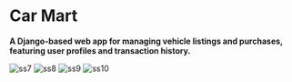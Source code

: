 # Car Mart

**A Django-based web app for managing vehicle listings and purchases, featuring user profiles and transaction history.**

![ss7](https://github.com/user-attachments/assets/7405959d-63db-482c-a0dd-af1da50240c3)
![ss8](https://github.com/user-attachments/assets/ca4af537-1e62-4754-8e93-dab997cd1373)
![ss9](https://github.com/user-attachments/assets/e1fed2c1-4289-4ec7-af31-93c572e2421b)
![ss10](https://github.com/user-attachments/assets/985d8eb7-699c-4da8-a488-fd45ec8d2b87)

